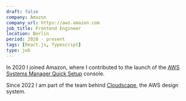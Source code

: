 ```yaml
---
draft: false
company: Amazon
company_url: https://aws.amazon.com
job_title: Frontend Engineer
location: Berlin
period: 2020 - present
tags: [React.js, Typescript]
type: job
---
```


In 2020 I joined Amazon, where I contributed to the launch of the [AWS Systems Manager Quick Setup](https://docs.aws.amazon.com/systems-manager/latest/userguide/systems-manager-quick-setup.html) console.

Since 2022 I am part of the team behind [Cloudscape](https://cloudscape.design), the AWS design system.
